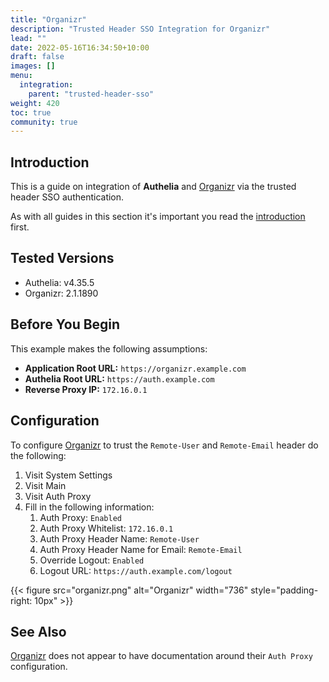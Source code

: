 ```yaml
---
title: "Organizr"
description: "Trusted Header SSO Integration for Organizr"
lead: ""
date: 2022-05-16T16:34:50+10:00
draft: false
images: []
menu:
  integration:
    parent: "trusted-header-sso"
weight: 420
toc: true
community: true
---
```


## Introduction

This is a guide on integration of __Authelia__ and [Organizr] via the trusted header SSO authentication.

As with all guides in this section it's important you read the [introduction](../introduction.md) first.

## Tested Versions

* Authelia: v4.35.5
* Organizr: 2.1.1890

## Before You Begin

This example makes the following assumptions:

* __Application Root URL:__ `https://organizr.example.com`
* __Authelia Root URL:__ `https://auth.example.com`
* __Reverse Proxy IP:__ `172.16.0.1`

## Configuration

To configure [Organizr] to trust the `Remote-User` and `Remote-Email` header do the following:

1. Visit System Settings
2. Visit Main
3. Visit Auth Proxy
4. Fill in the following information:
   1. Auth Proxy: `Enabled`
   2. Auth Proxy Whitelist: `172.16.0.1`
   3. Auth Proxy Header Name: `Remote-User`
   4. Auth Proxy Header Name for Email: `Remote-Email`
   5. Override Logout: `Enabled`
   6. Logout URL: `https://auth.example.com/logout`

{{< figure src="organizr.png" alt="Organizr" width="736" style="padding-right: 10px" >}}

## See Also

[Organizr] does not appear to have documentation around their `Auth Proxy` configuration.

[Organizr]: https://organizr.app/
